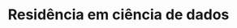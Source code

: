 ---
title: Residência em ciência de dados
type: landing
show_breadcrumb: true

tags: ["training-pt"]

sections:
  - block: markdown
    content:
      title: Residência em ciência de dados Samarco
      subtitle:
      text: '<p>Há seis meses, a Samarco selecionou 16 colaboradores de diversas áreas para compor a primeira turma de Residência em Ciência de Dados, em parceria com o Departamento de Ciência da Computação da UFMG. E nesta sexta-feira (03/03/2023) nossos profissionais concluíram esta etapa, onde se aprofundaram, aplicaram conhecimentos e desenvolveram modelos e protótipos de soluções com grande potencial de criação de valor para o negócio.

      O principal objetivo do Programa foi potencializar o desenvolvimento de nossa gente em Ciência de Dados, uma oportunidade inevitável para a indústria de mineração.

      
      Melissa Cangussu Vianna é analista de Marketing Estratégico da empresa e adorou participar do Programa. “Foi uma ótima experiência, pois permitiu que o conhecimento dos tutores e professores da UFMG se juntasse à nossa prática diária aqui na Samarco.”

      Nosso gerente de Desenvolvimento de Negócios e Inovação, Bruno S. Pimentel, reforça que “o Programa traz um formato inovador de aprendizagem e aplicação de conhecimentos críticos para a Samarco”. Segundo ele, “a parceria com uma das melhores escolas de Ciência da Computação do Brasil faz toda a diferença”.

      Esta é mais uma iniciativa que faz parte do Movimento pela Inovação, iniciativa que reforça a mobilização da empresa para avançar no seu propósito de mineração de forma diferente, mais sustentável e segura.'

  - block: image-gallery
    custom_id: 'minha-galeria'
    content:
      images:
        - filename: SAMARCO-1-1.png

    design:
      columns: '1'
---